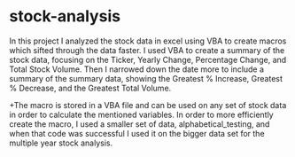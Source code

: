 # stock-analysis

In this project I analyzed the stock data in excel using VBA to create macros which sifted through the data faster. I used VBA to create a summary of the stock data, focusing on the Ticker, Yearly Change, Percentage Change, and Total Stock Volume. Then I narrowed down the date more to include a summary of the summary data, showing the Greatest % Increase, Greatest % Decrease, and the Greatest Total Volume. 

+The macro is stored in a VBA file and can be used on any set of stock data in order to calculate the mentioned variables. In order to more efficiently create the macro, I used a smaller set of data, alphabetical_testing, and when that code was successful I used it on the bigger data set for the multiple year stock analysis. 
